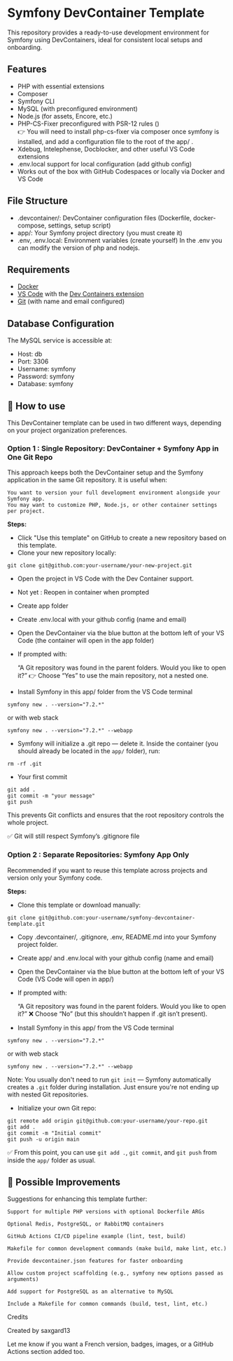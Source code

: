 # Symfony DevContainer Template

This repository provides a ready-to-use development environment for Symfony using DevContainers, ideal for consistent local setups and onboarding.

## Features

- PHP with essential extensions
- Composer
- Symfony CLI
- MySQL (with preconfigured environment)
- Node.js (for assets, Encore, etc.)
- PHP-CS-Fixer preconfigured with PSR-12 rules ()  
👉  You will need to install php-cs-fixer via composer once symfony is installed, and add a configuration file to the root of the app/ .
- Xdebug, Intelephense, Docblocker, and other useful VS Code extensions  
- .env.local support for local configuration (add github config)
- Works out of the box with GitHub Codespaces or locally via Docker and VS Code

## File Structure

- .devcontainer/: DevContainer configuration files (Dockerfile, docker-compose, settings, setup script)
- app/: Your Symfony project directory (you must create it)
- .env, .env.local: Environment variables (create yourself)
In the .env you can modify the version of php and nodejs.



## Requirements

- [Docker](https://www.docker.com/)
- [VS Code](https://code.visualstudio.com/) with the [Dev Containers extension](https://marketplace.visualstudio.com/items?itemName=ms-vscode-remote.remote-containers)
- [Git](https://git-scm.com/) (with name and email configured)


## Database Configuration

The MySQL service is accessible at:
- Host: db
- Port: 3306
- Username: symfony
- Password: symfony
- Database: symfony


## 🔧 How to use

This DevContainer template can be used in two different ways, depending on your project organization preferences.


### Option 1 : Single Repository: DevContainer + Symfony App in One Git Repo


This approach keeps both the DevContainer setup and the Symfony application in the same Git repository. It is useful when:

    You want to version your full development environment alongside your Symfony app.
    You may want to customize PHP, Node.js, or other container settings per project.

**Steps:**

- Click "Use this template" on GitHub to create a new repository based on this template.
- Clone your new repository locally:

```
git clone git@github.com:your-username/your-new-project.git
```
- Open the project in VS Code with the Dev Container support.
- Not yet : Reopen in container when prompted
- Create app folder
- Create .env.local with your github config (name and email)
- Open the DevContainer via the blue button at the bottom left of your VS Code (the container will open in the app folder) 
- If prompted with:

    “A Git repository was found in the parent folders. Would you like to open it?”
    👉 Choose “Yes” to use the main repository, not a nested one.    
- Install Symfony in this app/ folder from the VS Code terminal

```
symfony new . --version="7.2.*"
```
or with web stack
```
symfony new . --version="7.2.*" --webapp
```

- Symfony will initialize a .git repo — delete it. Inside the container (you should already be located in the `app/` folder), run:
```
rm -rf .git
```
- Your first commit 
```
git add .
git commit -m "your message"
git push
```

This prevents Git conflicts and ensures that the root repository controls the whole project.

✅ Git will still respect Symfony’s .gitignore file


### Option 2  : Separate Repositories: Symfony App Only

Recommended if you want to reuse this template across projects and version only your Symfony code.

**Steps:**

- Clone this template or download manually:

```
git clone git@github.com:your-username/symfony-devcontainer-template.git
```

- Copy .devcontainer/, .gitignore, .env, README.md into your Symfony project folder.
- Create app/ and .env.local with your github config (name and email)
- Open the DevContainer via the blue button at the bottom left of your VS Code (VS Code will open in app/) 
- If prompted with:

    “A Git repository was found in the parent folders. Would you like to open it?”
    ❌ Choose “No” (but this shouldn’t happen if .git isn’t present).  
- Install Symfony in this app/ from the VS Code terminal
```
symfony new . --version="7.2.*"
```
or with web stack
```
symfony new . --version="7.2.*" --webapp
```
Note: You usually don't need to run `git init` — Symfony automatically creates a `.git` folder during installation. Just ensure you're not ending up with nested Git repositories.

- Initialize your own Git repo:

```
git remote add origin git@github.com:your-username/your-repo.git
git add .
git commit -m "Initial commit"
git push -u origin main
```
✅ From this point, you can use `git add .`, `git commit`, and `git push` from inside the `app/` folder as usual.




## 🚀 Possible Improvements

Suggestions for enhancing this template further:


    Support for multiple PHP versions with optional Dockerfile ARGs

    Optional Redis, PostgreSQL, or RabbitMQ containers

    GitHub Actions CI/CD pipeline example (lint, test, build)
    
    Makefile for common development commands (make build, make lint, etc.)

    Provide devcontainer.json features for faster onboarding

    Allow custom project scaffolding (e.g., symfony new options passed as arguments)

    Add support for PostgreSQL as an alternative to MySQL

    Include a Makefile for common commands (build, test, lint, etc.)


Credits

Created by saxgard13

Let me know if you want a French version, badges, images, or a GitHub Actions section added too.
 